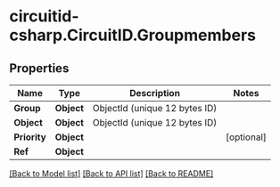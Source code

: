 
# circuitid-csharp.CircuitID.Groupmembers

## Properties

Name | Type | Description | Notes
------------ | ------------- | ------------- | -------------
**Group** | **Object** | ObjectId (unique 12 bytes ID) | 
**Object** | **Object** | ObjectId (unique 12 bytes ID) | 
**Priority** | **Object** |  | [optional] 
**Ref** | **Object** |  | 

[[Back to Model list]](../README.md#documentation-for-models)
[[Back to API list]](../README.md#documentation-for-api-endpoints)
[[Back to README]](../README.md)

